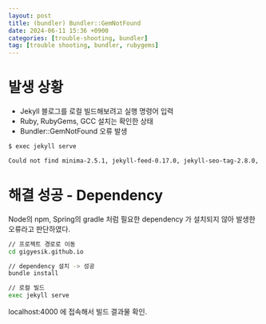 ```yaml
---
layout: post
title: (bundler) Bundler::GemNotFound
date: 2024-06-11 15:36 +0900
categories: [trouble-shooting, bundler]
tag: [trouble shooting, bundler, rubygems]
---
```


# 발생 상황

- Jekyll 블로그를 로컬 빌드해보려고 실행 명령어 입력
- Ruby, RubyGems, GCC 설치는 확인한 상태
- Bundler::GemNotFound 오류 발생

```bash
$ exec jekyll serve  

Could not find minima-2.5.1, jekyll-feed-0.17.0, jekyll-seo-tag-2.8.0, rexml-3.2.8, strscan-3.1.0, bigdecimal-3.1.8, rake-13.2.1 in locally installed gems (Bundler::GemNotFound)
```

# 해결 성공 - Dependency

Node의 npm, Spring의 gradle 처럼 필요한 dependency 가 설치되지 않아 발생한 오류라고 판단하였다.

```bash
// 프로젝트 경로로 이동
cd gigyesik.github.io

// dependency 설치 -> 성공
bundle install

// 로컬 빌드
exec jekyll serve
```

localhost:4000 에 접속해서 빌드 결과물 확인.
